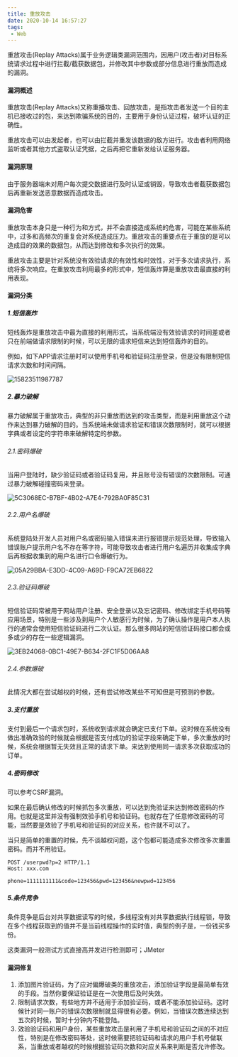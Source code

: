```yaml
---
title: 重放攻击
date: 2020-10-14 16:57:27
tags:
 - Web
---
```


重放攻击(Replay Attacks)属于业务逻辑类漏洞范围内，因用户(攻击者)对目标系统请求过程中进行拦截/截获数据包，并修改其中参数或部分信息进行重放而造成的漏洞。

#### 漏洞概述

重放攻击(Replay Attacks)又称重播攻击、回放攻击，是指攻击者发送一个目的主机已接收过的包，来达到欺骗系统的目的，主要用于身份认证过程，破坏认证的正确性。

重放攻击可以由发起者，也可以由拦截并重发该数据的敌方进行。攻击者利用网络监听或者其他方式盗取认证凭据，之后再把它重新发给认证服务器。

#### 漏洞原理

由于服务器端未对用户每次提交数据进行及时认证或销毁，导致攻击者截获数据包后再重新发送恶意数据而造成攻击。

#### 漏洞危害

重放攻击本身只是一种行为和方式，并不会直接造成系统的危害，可能在某些系统中，过多和高频次的重复会对系统造成压力。重放攻击的重要点在于重放的是可以造成目的效果的数据包，从而达到修改和多次执行的效果。

重放攻击主要是针对系统没有效验请求的有效性和时效性，对于多次请求执行，系统将多次响应。在重放攻击利用最多的形式中，短信轰炸算是重放攻击最直接的利用表现。

#### 漏洞分类

##### 1.短信轰炸

短线轰炸是重放攻击中最为直接的利用形式，当系统端没有效验请求的时间差或者只在前端做请求限制的时候，可以无限的请求短信来达到短信轰炸的目的。

例如，如下APP请求注册时可以使用手机号和验证码注册登录，但是没有限制短信请求次数和时间间隔。

![15823511987787](/images/replay&attack/15823511987787.jpg)

##### 2.暴力破解

暴力破解属于重放攻击，典型的非只重放而达到的攻击类型，而是利用重放这个动作来达到暴力破解的目的。当系统端未做请求验证和错误次数限制时，就可以根据字典或者设定的字符串来破解特定的参数。

###### 2.1.密码爆破

当用户登陆时，缺少验证码或者验证码复用，并且账号没有错误的次数限制。可通过暴力破解碰撞密码来登录。

![5C3068EC-B7BF-4B02-A7E4-792BA0F85C31](/images/replay&attack/5C3068EC-B7BF-4B02-A7E4-792BA0F85C31.png)

###### 2.2.用户名爆破

系统登陆处开发人员对用户名或密码输入错误未进行报错提示规范处理，导致输入错误账户提示用户名不存在等字符，可能导致攻击者进行用户名遍历并收集成字典后再根据收集到的用户名进行口令爆破行为。

![05A29BBA-E3DD-4C09-A69D-F9CA72EB6822](/images/replay&attack/05A29BBA-E3DD-4C09-A69D-F9CA72EB6822.png)

###### 2.3.验证码爆破

短信验证码常被用于网站用户注册、安全登录以及忘记密码、修改绑定手机号码等应用场景，特别是一些涉及到用户个人敏感行为时候，为了确认操作是用户本人执行的通常会使用短信验证码进行二次认证。那么很多网站的短信验证码接口都会或多或少的存在一些逻辑漏洞。

![3EB24068-0BC1-49E7-B634-2FC1F5D06AA8](/images/replay&attack/3EB24068-0BC1-49E7-B634-2FC1F5D06AA8.png)

###### 2.4.参数爆破

此情况大都在尝试越权的时候，还有尝试修改某些不可知但是可预测的参数。

##### 3.支付重放

支付到最后一个请求包时，系统收到请求就会确定已支付下单。这时候在系统没有做出准确效验的时候就会根据是否支付成功的验证字段来确定下单，多次重放的时候，系统会根据暂无失效且正常的请求下单。来达到使用同一请求多次获取成功的订单。



##### 4.密码修改

可以参考CSRF漏洞。

如果在最后确认修改的时候抓包多次重放，可以达到免验证来达到修改密码的作用。也就是这里并没有强制效验手机号和验证码。也就存在了任意修改密码的可能，当然要是效验了手机号和验证码的对应关系，也许就不可以了。

当只是简单的重置的时候，先不谈越权问题，这个包都可能造成多次修改多次重置密码。而并不用验证。

```shell
POST /userpwd?p=2 HTTP/1.1
Host: xxx.com

phone=1111111111&code=123456&pwd=123456&newpwd=123456
```

##### 5.条件竞争

条件竞争是后台对共享数据读写的时候，多线程没有对共享数据执行线程锁，导致在多个线程获取到的值并不是当前线程操作的实时值，典型的例子是，一份钱买多份。

这类漏洞一般测试方式直接高并发进行检测即可；JMeter

#### 漏洞修复

1. 添加图片验证码，为了应对偏爆破类的重放攻击，添加验证字段是最简单有效的手段。当然你要保证验证是在一次使用后及时失效。
2. 限制请求次数，有些地方并不适用于添加验证码，或者不能添加验证码。这时候针对同一账户的错误次数限制就显得很有必要。例如，当错误次数连续达到五次的时候，暂时十分钟内不能登陆。
3. 效验验证码和用户身份，某些重放攻击是利用了手机号和验证码之间的不对应性，特别是在修改密码等处，这时候需要把验证码和请求的用户手机号做联系，当重放或者越权的时候根据验证码次数和对应关系来判断是否允许修改。

